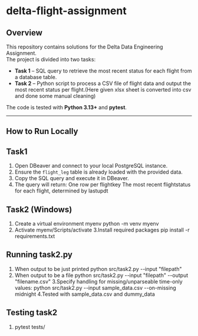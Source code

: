 # delta-flight-assignment


## Overview
This repository contains solutions for the Delta Data Engineering Assignment.  
The project is divided into two tasks:

- **Task 1** – SQL query to retrieve the most recent status for each flight from a database table.
- **Task 2** – Python script to process a CSV file of flight data and output the most recent status per flight.(Here given xlsx sheet is converted into csv and done some manual cleaning)

The code is tested with **Python 3.13+** and **pytest**.

---

## How to Run Locally
## Task1
1. Open DBeaver and connect to your local PostgreSQL instance.
2. Ensure the `flight_leg` table is already loaded with the provided data. 
3. Copy the SQL query and execute it in DBeaver.
4. The query will return:
        One row per flightkey
        The most recent flightstatus for each flight, determined by lastupdt

## Task2 (Windows)
1. Create a virtual environment myenv
    python -m venv myenv
2. Activate 
    myenv/Scripts/activate
3.Install required packages
    pip install -r requirements.txt

## Running task2.py
1. When output to be just printed
    python src/task2.py --input "filepath"
2. When output to be a file
    python src/task2.py --input "filepath" --output "filename.csv"
3.Specify handling for missing/unparseable time-only values: 
    python src/task2.py --input sample_data.csv --on-missing midnight
4.Tested with sample_data.csv and dummy_data

## Testing task2
1. pytest tests/


